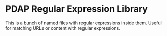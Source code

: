 # PDAP Regular Expression Library
This is a bunch of named files with regular expressions inside them. Useful for matching URLs or content with regular expressions.

